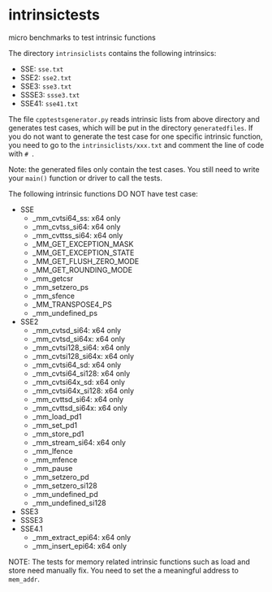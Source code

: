 # intrinsictests
micro benchmarks to test intrinsic functions

The directory `intrinsiclists` contains the following intrinsics:
* SSE: `sse.txt`
* SSE2: `sse2.txt`
* SSE3: `sse3.txt`
* SSSE3: `ssse3.txt`
* SSE41: `sse41.txt`
 
The file `cpptestsgenerator.py` reads intrinsic lists from above directory and generates test cases, which will be put in the directory `generatedfiles`. If you do not want to generate the test case for one specific intrinsic function, you need to go to the `intrinsiclists/xxx.txt` and comment the line of code with `# `.

Note: the generated files only contain the test cases. You still need to write your `main()` function or driver to call the tests. 

The following intrinsic functions DO NOT have test case:
* SSE
    * _mm_cvtsi64_ss: x64 only
    * _mm_cvtss_si64: x64 only
    * _mm_cvttss_si64: x64 only
    * _MM_GET_EXCEPTION_MASK
    * _MM_GET_EXCEPTION_STATE
    * _MM_GET_FLUSH_ZERO_MODE
    * _MM_GET_ROUNDING_MODE
    * _mm_getcsr
    * _mm_setzero_ps
    * _mm_sfence
    * _MM_TRANSPOSE4_PS
    * _mm_undefined_ps
* SSE2
    * _mm_cvtsd_si64: x64 only
    * _mm_cvtsd_si64x: x64 only
    * _mm_cvtsi128_si64: x64 only
    * _mm_cvtsi128_si64x: x64 only
    * _mm_cvtsi64_sd: x64 only
    * _mm_cvtsi64_si128: x64 only
    * _mm_cvtsi64x_sd: x64 only
    * _mm_cvtsi64x_si128: x64 only
    * _mm_cvttsd_si64: x64 only
    * _mm_cvttsd_si64x: x64 only
    * _mm_load_pd1
    * _mm_set_pd1
    * _mm_store_pd1
    * _mm_stream_si64: x64 only
    * _mm_lfence
    * _mm_mfence
    * _mm_pause
    * _mm_setzero_pd
    * _mm_setzero_si128
    * _mm_undefined_pd
    * _mm_undefined_si128
* SSE3
* SSSE3
* SSE4.1
    * _mm_extract_epi64: x64 only
    * _mm_insert_epi64: x64 only

NOTE: The tests for memory related intrinsic functions such as load and store need manually fix. You need to set the a meaningful address to `mem_addr`.